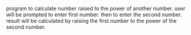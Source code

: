 program to calculate number raised to the power of another number.
user will be prompted to enter first number.
then to enter the second number.
result will be calculated by raising the first number to the power of the second number.
